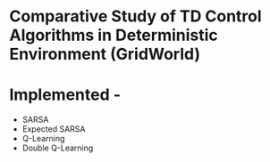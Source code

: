 # Comparative Study of TD Control Algorithms in Deterministic Environment (GridWorld)

# Implemented -

* SARSA
* Expected SARSA
* Q-Learning
* Double Q-Learning
